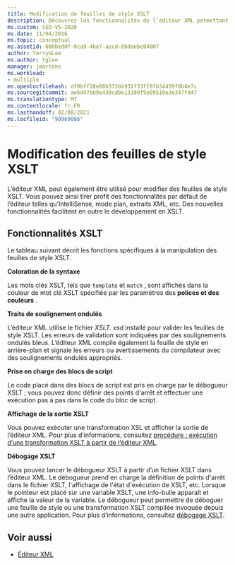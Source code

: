 ```yaml
---
title: Modification de feuilles de style XSLT
description: Découvrez les fonctionnalités de l’éditeur XML permettant de modifier les feuilles de style XSLT, notamment la coloration de la syntaxe, les soulignements et le lancement du débogueur XSLT à partir de l’éditeur.
ms.custom: SEO-VS-2020
ms.date: 11/04/2016
ms.topic: conceptual
ms.assetid: 080bed0f-0ca9-4be7-aecd-6bdaebc04007
author: TerryGLee
ms.author: tglee
manager: jmartens
ms.workload:
- multiple
ms.openlocfilehash: df9bff28e68b373bb932f33ff8fb34439f0b4e7c
ms.sourcegitcommit: ae6d47b09a439cd0e13180f5e89510e3e347fd47
ms.translationtype: MT
ms.contentlocale: fr-FR
ms.lasthandoff: 02/08/2021
ms.locfileid: "99969086"
---
```

# <a name="edit-xslt-style-sheets"></a>Modification des feuilles de style XSLT

L’éditeur XML peut également être utilisé pour modifier des feuilles de style XSLT. Vous pouvez ainsi tirer profit des fonctionnalités par défaut de l’éditeur telles qu’IntelliSense, mode plan, extraits XML, etc. Des nouvelles fonctionnalités facilitent en outre le développement en XSLT.

## <a name="xslt-features"></a>Fonctionnalités XSLT

Le tableau suivant décrit les fonctions spécifiques à la manipulation des feuilles de style XSLT.

**Coloration de la syntaxe**

Les mots clés XSLT, tels que `template` et `match` , sont affichés dans la couleur de mot clé XSLT spécifiée par les paramètres des **polices et des couleurs** .

**Traits de soulignement ondulés**

L’éditeur XML utilise le fichier *XSLT. xsd* installé pour valider les feuilles de style XSLT. Les erreurs de validation sont indiquées par des soulignements ondulés bleus. L’éditeur XML compile également la feuille de style en arrière-plan et signale les erreurs ou avertissements du compilateur avec des soulignements ondulés appropriés.

**Prise en charge des blocs de script**

Le code placé dans des blocs de script est pris en charge par le débogueur XSLT ; vous pouvez donc définir des points d'arrêt et effectuer une exécution pas à pas dans le code du bloc de script.

**Affichage de la sortie XSLT**

Vous pouvez exécuter une transformation XSL et afficher la sortie de l’éditeur XML. Pour plus d’informations, consultez [procédure : exécution d’une transformation XSLT à partir de l’éditeur XML](../xml-tools/how-to-execute-an-xslt-transformation-from-the-xml-editor.md).

**Débogage XSLT**

Vous pouvez lancer le débogueur XSLT à partir d’un fichier XSLT dans l’éditeur XML. Le débogueur prend en charge la définition de points d'arrêt dans le fichier XSLT, l'affichage de l'état d'exécution de XSLT, etc. Lorsque le pointeur est placé sur une variable XSLT, une info-bulle apparaît et affiche la valeur de la variable. Le débogueur peut permettre de déboguer une feuille de style ou une transformation XSLT compilée invoquée depuis une autre application. Pour plus d’informations, consultez [débogage XSLT](../xml-tools/debugging-xslt.md).

## <a name="see-also"></a>Voir aussi

- [Éditeur XML](../xml-tools/xml-editor.md)
